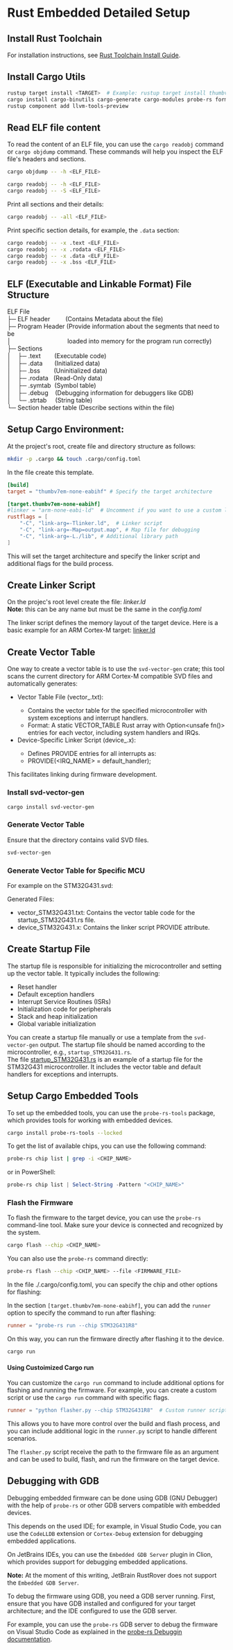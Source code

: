 # Rust Embedded Detailed Setup

## Install Rust Toolchain

For installation instructions, see [Rust Toolchain Install Guide](https://www.rust-lang.org/tools/install).

## Install Cargo Utils

  ```bash
  rustup target install <TARGET>  # Example: rustup target install thumbv7em-none-eabihf
  cargo install cargo-binutils cargo-generate cargo-modules probe-rs form svd-vector-gen svd2rust
  rustup component add llvm-tools-preview
  ```
## Read ELF file content

To read the content of an ELF file, you can use the `cargo readobj` command or `cargo objdump` command.
These commands will help you inspect the ELF file's headers and sections.

```bash
cargo objdump -- -h <ELF_FILE>
```


```bash
cargo readobj -- -h <ELF_FILE>
cargo readobj -- -S <ELF_FILE>
```

Print all sections and their details:
```bash
cargo readobj -- -all <ELF_FILE>
```

Print specific section details, for example, the `.data` section:

```bash
cargo readobj -- -x .text <ELF_FILE>
cargo readobj -- -x .rodata <ELF_FILE>
cargo readobj -- -x .data <ELF_FILE>
cargo readobj -- -x .bss <ELF_FILE>
```

## ELF (Executable and Linkable Format) File Structure

ELF File  
  ├─ ELF header&nbsp;&nbsp;&nbsp;&nbsp;&nbsp;&nbsp;&nbsp;&nbsp;&nbsp;(Contains Metadata about the file)  
  ├─ Program Header (Provide information about the segments that need to be  
  │&nbsp;&nbsp;&nbsp;&nbsp;&nbsp;&nbsp;&nbsp;&nbsp;&nbsp;&nbsp;&nbsp;
  &nbsp;&nbsp;&nbsp;&nbsp;&nbsp;&nbsp;&nbsp;&nbsp;&nbsp;&nbsp;&nbsp;
  &nbsp;&nbsp;&nbsp;&nbsp;&nbsp;&nbsp;&nbsp;
  &nbsp;loaded into memory for the program run correctly)  
  ├─ Sections  
  │&nbsp;&nbsp;&nbsp;&nbsp;├─ .text&nbsp;&nbsp;&nbsp;&nbsp;&nbsp;&nbsp;&nbsp;&nbsp;(Executable code)  
  │&nbsp;&nbsp;&nbsp;&nbsp;├─ .data&nbsp;&nbsp;&nbsp;&nbsp;&nbsp;&nbsp;&nbsp;(Initialized data)  
  │&nbsp;&nbsp;&nbsp;&nbsp;├─ .bss&nbsp;&nbsp;&nbsp;&nbsp;&nbsp;&nbsp;&nbsp;&nbsp;(Uninitialized data)  
  │&nbsp;&nbsp;&nbsp;&nbsp;├─ .rodata&nbsp;&nbsp;&nbsp;(Read-Only data)  
  │&nbsp;&nbsp;&nbsp;&nbsp;├─ .symtab&nbsp;&nbsp;(Symbol table)  
  │&nbsp;&nbsp;&nbsp;&nbsp;├─ .debug&nbsp;&nbsp;&nbsp;&nbsp;(Debugging information for debuggers like GDB)  
  │&nbsp;&nbsp;&nbsp;&nbsp;└─ .strtab&nbsp;&nbsp;&nbsp;&nbsp;&nbsp;(String table)  
  └─ Section header table (Describe sections within the file)  

## Setup Cargo Environment:

At the project's root, create file and directory structure as follows:

```bash
mkdir -p .cargo && touch .cargo/config.toml
```

In the file create this template.

```toml
[build]
target = "thumbv7em-none-eabihf" # Specify the target architecture

[target.thumbv7em-none-eabihf]
#linker = "arm-none-eabi-ld"  # Uncomment if you want to use a custom linker
rustflags = [
    "-C", "link-arg=-Tlinker.ld",  # Linker script
    "-C", "link-arg=-Map=output.map", # Map file for debugging
    "-C", "link-arg=-L./lib", # Additional library path
]
```
This will set the target architecture and specify the linker script and additional flags for the build process.

## Create Linker Script

On the projec's root level create the file: *linker.ld*  
**Note:** this can be any name but must be the same in the *config.toml*

The linker script defines the memory layout of the target device. Here is a basic example for an ARM Cortex-M target:
[linker.ld](../linker.ld)  

## Create Vector Table

One way to create a vector table is to use the `svd-vector-gen` crate; this tool scans the current directory for
ARM Cortex-M compatible SVD files and automatically generates:  

- Vector Table File (vector_<mcu>.txt):
  - Contains the vector table for the specified microcontroller with system exceptions and interrupt handlers.
  - Format: A static VECTOR_TABLE Rust array with Option<unsafe fn()> entries for each vector, including system handlers and IRQs.
- Device-Specific Linker Script (device_<mcu>.x):
  - Defines PROVIDE entries for all interrupts as:
  - PROVIDE(<IRQ_NAME> = default_handler); 

This facilitates linking during firmware development.

### Install svd-vector-gen

```bash
cargo install svd-vector-gen
```
### Generate Vector Table
Ensure that the directory contains valid SVD files.
```bash
svd-vector-gen 
```
### Generate Vector Table for Specific MCU
For example on the STM32G431.svd:

Generated Files:
  - vector_STM32G431.txt: Contains the vector table code for the startup_STM32G431.rs file.
  - device_STM32G431.x: Contains the linker script PROVIDE attribute.

## Create Startup File
The startup file is responsible for initializing the microcontroller and setting up the vector table. It typically includes the following:
- Reset handler
- Default exception handlers
- Interrupt Service Routines (ISRs)
- Initialization code for peripherals
- Stack and heap initialization
- Global variable initialization

You can create a startup file manually or use a template from the `svd-vector-gen` output. The startup file should be named according to the microcontroller, e.g., `startup_STM32G431.rs`.  
The file [startup_STM32G431.rs](../src/startup_stm32g431.rs) is an example of a startup file for the STM32G431 microcontroller. It includes the vector table and default handlers for exceptions and interrupts.

## Setup Cargo Embedded Tools

To set up the embedded tools, you can use the `probe-rs-tools` package, which provides tools for working with embedded devices.

```bash
cargo install probe-rs-tools --locked
```

To get the list of available chips, you can use the following command:

```bash
probe-rs chip list | grep -i <CHIP_NAME>
```

or in PowerShell:

```powershell
probe-rs chip list | Select-String -Pattern "<CHIP_NAME>"
```
### Flash the Firmware

To flash the firmware to the target device, you can use the `probe-rs` command-line tool. Make sure your device is connected and recognized by the system.

```bash
cargo flash --chip <CHIP_NAME>
```
You can also use the `probe-rs` command directly:

```bash
probe-rs flash --chip <CHIP_NAME> --file <FIRMWARE_FILE>
```

In the file ./.cargo/config.toml, you can specify the chip and other options for flashing:

In the section `[target.thumbv7em-none-eabihf]`, you can add the `runner` option to specify the command to run after flashing:
```toml
runner = "probe-rs run --chip STM32G431R8"
```

On this way, you can run the firmware directly after flashing it to the device.

```bash
cargo run
```

#### Using Custoimized Cargo run

You can customize the `cargo run` command to include additional options for flashing and running the firmware. For example, you can create a custom script or use the `cargo run` command with specific flags.

```toml
runner = "python flasher.py --chip STM32G431R8"  # Custom runner script for building, flashing and running
```

This allows you to have more control over the build and flash process, and you can include additional logic in the `runner.py` script to handle different scenarios.

The `flasher.py` script receive the path to the firmware file as an argument and can be used to build, flash, and run the firmware on the target device.


## Debugging with GDB

Debugging embedded firmware can be done using GDB (GNU Debugger) with the help of `probe-rs` or other GDB servers
compatible with embedded devices.

This depends on the used IDE; for example, in Visual Studio Code, you can use the `CodeLLDB` extension or `Cortex-Debug`
extension for debugging embedded applications.

On JetBrains IDEs, you can use the `Embedded GDB Server` plugin in Clion, which provides support for debugging embedded
applications.

**Note:** At the moment of this writing, JetBrain RustRover does not support the `Embedded GDB Server`.

To debug the firmware using GDB, you need a GDB server running. First, ensure that you have GDB installed and configured
for your target architecture; and the IDE configured to use the GDB server.

For example, you can use the `probe-rs` GDB server to debug the firmware on Visual Studio Code as explained in the 
[probe-rs Debuggin documentation](https://probe.rs/docs/tools/debugger/).

